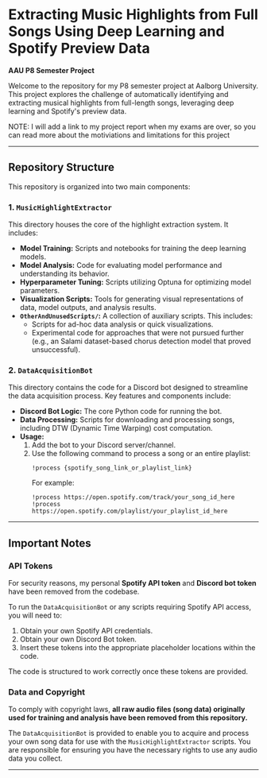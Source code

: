 # Extracting Music Highlights from Full Songs Using Deep Learning and Spotify Preview Data

**AAU P8 Semester Project**

Welcome to the repository for my P8 semester project at Aalborg University. This project explores the challenge of automatically identifying and extracting musical highlights from full-length songs, leveraging deep learning and Spotify's preview data.

NOTE: I will add a link to my project report when my exams are over, so you can read more about the motiviations and limitations for this project

---

## Repository Structure

This repository is organized into two main components:

### 1. `MusicHighlightExtractor`

This directory houses the core of the highlight extraction system. It includes:

*   **Model Training:** Scripts and notebooks for training the deep learning models.
*   **Model Analysis:** Code for evaluating model performance and understanding its behavior.
*   **Hyperparameter Tuning:** Scripts utilizing Optuna for optimizing model parameters.
*   **Visualization Scripts:** Tools for generating visual representations of data, model outputs, and analysis results.
*   **`OtherAndUnusedScripts/`:** A collection of auxiliary scripts. This includes:
    *   Scripts for ad-hoc data analysis or quick visualizations.
    *   Experimental code for approaches that were not pursued further (e.g., an Salami dataset-based chorus detection model that proved unsuccessful).

### 2. `DataAcquisitionBot`

This directory contains the code for a Discord bot designed to streamline the data acquisition process. Key features and components include:

*   **Discord Bot Logic:** The core Python code for running the bot.
*   **Data Processing:** Scripts for downloading and processing songs, including DTW (Dynamic Time Warping) cost computation.
*   **Usage:**
    1.  Add the bot to your Discord server/channel.
    2.  Use the following command to process a song or an entire playlist:
        ```
        !process {spotify_song_link_or_playlist_link}
        ```
        For example:
        ```
        !process https://open.spotify.com/track/your_song_id_here
        !process https://open.spotify.com/playlist/your_playlist_id_here
        ```

---

## Important Notes

### API Tokens

For security reasons, my personal **Spotify API token** and **Discord bot token** have been removed from the codebase.

To run the `DataAcquisitionBot` or any scripts requiring Spotify API access, you will need to:
1.  Obtain your own Spotify API credentials.
2.  Obtain your own Discord Bot token.
3.  Insert these tokens into the appropriate placeholder locations within the code.

The code is structured to work correctly once these tokens are provided.

### Data and Copyright

To comply with copyright laws, **all raw audio files (song data) originally used for training and analysis have been removed from this repository.**

The `DataAcquisitionBot` is provided to enable you to acquire and process your own song data for use with the `MusicHighlightExtractor` scripts. You are responsible for ensuring you have the necessary rights to use any audio data you collect.

---
